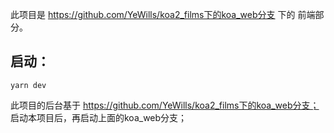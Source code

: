 此项目是 https://github.com/YeWills/koa2_films下的koa_web分支 下的 前端部分。

## 启动：
```
yarn dev
```
此项目的后台基于 https://github.com/YeWills/koa2_films下的koa_web分支；
启动本项目后，再启动上面的koa_web分支；